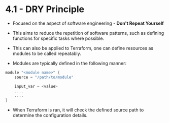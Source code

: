 # 4.1 - DRY Principle

- Focused on the aspect of software engineering - **Don't Repeat Yourself**
- This aims to reduce the repetition of software patterns, such as defining functions for specific tasks where possible.
- This can also be applied to Terraform, one can define resources as modules to be called repeatably.

- Modules are typically defined in the following manner:

```go
module "<module name>" {
    source = "/path/to/module"

    input_var = <value>
    ....
    ....
}
```

- When Terraform is ran, it will check the defined source path to determine the configuration details.
